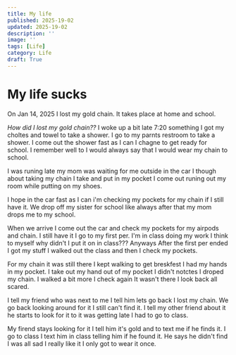 ```yaml
---
title: My life
published: 2025-19-02
updated: 2025-19-02
description: ''
image: ''
tags: [Life]
category: Life
draft: True
---
```


# My life sucks
On Jan 14, 2025 I lost my gold chain. It takes place at home and school.

*How did I lost my gold chain??*
I woke up a bit late 7:20 something I got my choltes and towel to take a shower.
I go to my parnts restroom to take a shower. I come out the shower fast as I can I chagne to get ready for school. I remember well to I would always say that I would wear my chain to school.

I was runing late my mom was waiting for me outside in the car I though about taking my chain I take and put in my pocket I come out runing out my room while putting on my shoes.

I hope in the car fast as I can i'm checking my pockets for my chain if I still have it. We drop off my sister for school like always after that my mom drops me to my school.

When we arrive I come out the car and check my pockets for my airpods and chain. I still have it I go to my first per. I'm in class doing my work I think to myself why didn't I put it on in class??? Anyways After the first per ended I got my stuff I walked out the class and then I check my pockets.

For my chain it was still there I kept walking to get breskfest I had my hands in my pocket. I take out my hand out of my pocket I didn't notctes I droped my chain. I walked a bit more I check again It wasn't there I look back all scared.

I tell my friend who was next to me I tell him lets go back I lost my chain. We go back looking around for it I still can't find it. I tell my other friend about it he starts to look for it to it was getting late I had to go to class.

My firend stays looking for it I tell him it's gold and to text me if he finds it. I go to class I text him in class telling him if he found it. He says he didn't find I was all sad I really like it I only got to wear it once.